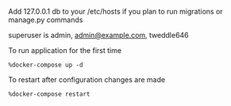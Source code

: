 Add 127.0.0.1 db to your /etc/hosts if you plan to run migrations or manage.py commands

superuser is admin, admin@example.com, tweddle646

To run application for the first time

```
%docker-compose up -d
```

To restart after configuration changes are made

```
%docker-compose restart
```